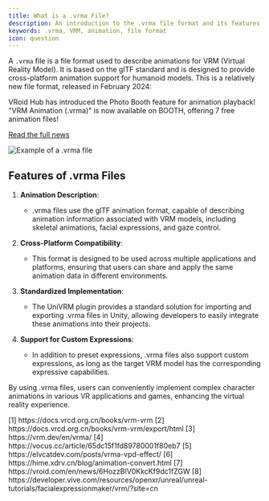 ```yaml
---
title: What is a .vrma File?
description: An introduction to the .vrma file format and its features
keywords: .vrma, VRM, animation, file format
icon: question
---
```


A `.vrma` file is a file format used to describe animations for VRM (Virtual Reality Model). It is based on the glTF standard and is designed to provide cross-platform animation support for humanoid models. This is a relatively new file format, released in February 2024:

<Card title="New Features Released on VRoid Hub" icon="newspaper">
  VRoid Hub has introduced the Photo Booth feature for animation playback! "VRM Animation (.vrma)" is now available on BOOTH, offering 7 free animation files!

[Read the full news](https://vroid.com/en/news/6HozzBIV0KkcKf9dc1fZGW) </Card>

<Frame>
  <img src="https://oss.vidol.chat/assets/edfe7d13f6f2edb342219ffeaf37a294.webp" alt="Example of a .vrma file" />
</Frame>

## Features of .vrma Files

1. **Animation Description**:
   - .vrma files use the glTF animation format, capable of describing animation information associated with VRM models, including skeletal animations, facial expressions, and gaze control.

2. **Cross-Platform Compatibility**:
   - This format is designed to be used across multiple applications and platforms, ensuring that users can share and apply the same animation data in different environments.

3. **Standardized Implementation**:
   - The UniVRM plugin provides a standard solution for importing and exporting .vrma files in Unity, allowing developers to easily integrate these animations into their projects.

4. **Support for Custom Expressions**:
   - In addition to preset expressions, .vrma files also support custom expressions, as long as the target VRM model has the corresponding expressive capabilities.

By using .vrma files, users can conveniently implement complex character animations in various VR applications and games, enhancing the virtual reality experience.

<Accordion title="References">
  [1] https://docs.vrcd.org.cn/books/vrm-vrm  
  [2] https://docs.vrcd.org.cn/books/vrm-vrm/export/html  
  [3] https://vrm.dev/en/vrma/  
  [4] https://vocus.cc/article/65dc15f1fd89780001f80eb7  
  [5] https://elvcatdev.com/posts/vrma-vpd-effect/  
  [6] https://hime.xdrv.cn/blog/animation-convert.html  
  [7] https://vroid.com/en/news/6HozzBIV0KkcKf9dc1fZGW  
  [8] https://developer.vive.com/resources/openxr/unreal/unreal-tutorials/facialexpressionmaker/vrm/?site=cn
</Accordion>

